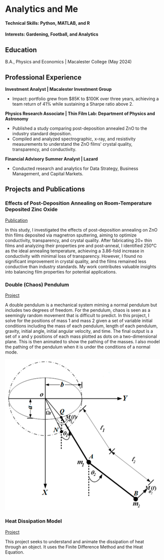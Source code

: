 # Analytics and Me

#### Technical Skills: Python, MATLAB, and R
#### Interests: Gardening, Football, and Analytics

## Education
B.A., Physics and Economics | Macalester College (May 2024)

## Professional Experience

**Investment Analyst | Macalester Investment Group**
- Impact: portfolio grew from $85K to $100K over three years, achieving a team return of 41% while sustaining a Sharpe ratio above 2.

**Physics Research Associate | Thin Film Lab: Department of Physics and Astronomy**
- Published a study comparing post-deposition annealed ZnO to the industry standard deposition.
- Compiled and analyzed spectrographic, x-ray, and resistivity measurements to understand the ZnO films' crystal quality, transparency, and conductivity.

**Financial Advisory Summer Analyst | Lazard**
- Conducted research and analytics for Data Strategy, Business Management, and Capital Markets.
 
## Projects and Publications

### Effects of Post-Deposition Annealing on Room-Temperature Deposited Zinc Oxide
[Publication](https://digitalcommons.macalester.edu/mjpa/vol12/iss1/10/)

In this study, I investigated the effects of post-deposition annealing on ZnO thin films deposited via magnetron sputtering, aiming to optimize conductivity, transparency, and crystal quality. After fabricating 20+ thin films and analyzing their properties pre and post-anneal, I identified 250°C as the ideal annealing temperature, achieving a 3.86-fold increase in conductivity with minimal loss of transparency. However, I found no significant improvement in crystal quality, and the films remained less conductive than industry standards. My work contributes valuable insights into balancing film properties for potential applications.

### Double (Chaos) Pendulum
[Project](https://github.com/IshanRayen/Chaos_Pendulum)

A double pendulum is a mechanical system miming a normal pendulum but includes two degrees of freedom. For the pendulum, chaos is seen as a seemingly random movement that is difficult to predict. In this project, I solve for the positions of mass 1 and mass 2 given a set of variable initial conditions including the mass of each pendulum, length of each pendulum, gravity, initial angle, initial angular velocity, and time. The final output is a set of x and y positions of each mass plotted as dots on a two-dimensional plane. This is then animated to show the pathing of the masses. I also model the pathing of the pendulum when it is under the conditions of a normal mode.

![image](Asset/Double_Pend.png) 

### Heat Dissipation Model
[Project](https://github.com/IshanRayen/Heat_Dissipation_Model)

This project seeks to understand and animate the dissipation of heat through an object. It uses the Finite Difference Method and the Heat Equation.

